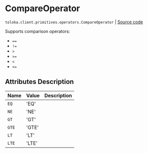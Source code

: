 # CompareOperator
`toloka.client.primitives.operators.CompareOperator` | [Source code](https://github.com/Toloka/toloka-kit/blob/v1.2.0.post1/src/client/primitives/operators.py#L21)

Supports comparison operators:


* `==`
* `!=`
* `>`
* `>=`
* `<`
* `<=`

## Attributes Description

| Name | Value | Description |
| :------| :-----------| :----------| 
`EQ`|'EQ'|
`NE`|'NE'|
`GT`|'GT'|
`GTE`|'GTE'|
`LT`|'LT'|
`LTE`|'LTE'|

